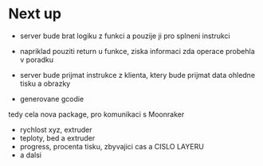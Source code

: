 # Next up

* server bude brat logiku z funkci a pouzije ji pro splneni instrukci
* napriklad pouziti return u funkce, ziska informaci zda operace probehla v poradku

* server bude prijmat instrukce z klienta, ktery bude prijmat data ohledne tisku a obrazky
* generovane gcodie

tedy cela nova package, pro komunikaci s Moonraker

* rychlost xyz, extruder
* teploty, bed a extruder
* progress, procenta tisku, zbyvajici cas a CISLO LAYERU
* a dalsi